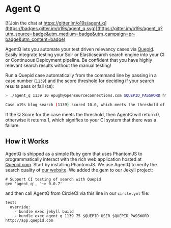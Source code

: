 # Agent Q

[![Join the chat at https://gitter.im/o19s/agent_q](https://badges.gitter.im/o19s/agent_q.svg)](https://gitter.im/o19s/agent_q?utm_source=badge&utm_medium=badge&utm_campaign=pr-badge&utm_content=badge)


AgentQ lets you automate your test driven relevancy cases via [Quepid](http://www.quepid.com).  Easily integrate testing your Solr or Elasticsearch search engine into your CI or Continuous Deployment pipeline.   Be confident that you have highly relevant search results without the manual testing!

Run a Quepid case automatically from the command line by passing in a case number (`1139`) and the score threshold for deciding if your search results pass or fail (`10`):

```sh
> ./agent_q 1139 10 epugh@opensourceconnections.com $QUEPID_PASSWORD http://app.quepid.com

Case o19s blog search (1139) scored 10.0, which meets the threshold of 10
```

If the Q Score for the case meets the threshold, then AgentQ will return 0, otherwise it returns 1, which signifies to your CI system that there was a failure.


## How it Works
AgentQ is shipped as a simple Ruby gem that uses PhantomJS to programmatically interact with the rich web application hosted at [Quepid.com](http://www.quepid.com).  Start by installing PhantomJS.  We use AgentQ to verify the search quality of [our website](http://www.opensourceconnections.com).  We added the gem to our Jekyll project:

```
# Support CI testing of search with Quepid
gem 'agent_q', '~> 0.0.7'
```

and then call AgentQ from CircleCI via this line in our `circle.yml` file:

```
test:
  override:
    - bundle exec jekyll build
    - bundle exec agent_q 1139 75 $QUEPID_USER $QUEPID_PASSWORD http://app.quepid.com
```
